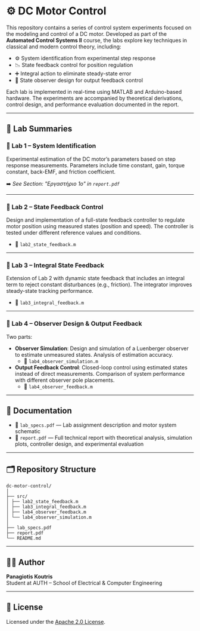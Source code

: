 # ⚙️ DC Motor Control

This repository contains a series of control system experiments focused on the modeling and control of a DC motor. Developed as part of the **Automated Control Systems II** course, the labs explore key techniques in classical and modern control theory, including:

- ⚙️ System identification from experimental step response  
- 📉 State feedback control for position regulation  
- ➕ Integral action to eliminate steady-state error  
- 👀 State observer design for output feedback control  

Each lab is implemented in real-time using MATLAB and Arduino-based hardware. The experiments are accompanied by theoretical derivations, control design, and performance evaluation documented in the report.

---

## 🧪 Lab Summaries

### 🔹 Lab 1 – System Identification  
Experimental estimation of the DC motor’s parameters based on step response measurements. Parameters include time constant, gain, torque constant, back-EMF, and friction coefficient.

➡️ *See Section: "Εργαστήριο 1ο" in `report.pdf`*

---

### 🔹 Lab 2 – State Feedback Control  
Design and implementation of a full-state feedback controller to regulate motor position using measured states (position and speed). The controller is tested under different reference values and conditions.

- 📜 `lab2_state_feedback.m`

---

### 🔹 Lab 3 – Integral State Feedback  
Extension of Lab 2 with dynamic state feedback that includes an integral term to reject constant disturbances (e.g., friction). The integrator improves steady-state tracking performance.

- 📜 `lab3_integral_feedback.m`

---

### 🔹 Lab 4 – Observer Design & Output Feedback  
Two parts:
- **Observer Simulation**: Design and simulation of a Luenberger observer to estimate unmeasured states. Analysis of estimation accuracy.
  - 📜 `lab4_observer_simulation.m`
- **Output Feedback Control**: Closed-loop control using estimated states instead of direct measurements. Comparison of system performance with different observer pole placements.
  - 📜 `lab4_observer_feedback.m`

---

## 📄 Documentation

- 📄 `lab_specs.pdf` — Lab assignment description and motor system schematic  
- 📄 `report.pdf` — Full technical report with theoretical analysis, simulation plots, controller design, and experimental evaluation

---

## 🗂️ Repository Structure

```
dc-motor-control/
│
├── src/
│ ├── lab2_state_feedback.m
│ ├── lab3_integral_feedback.m
│ ├── lab4_observer_feedback.m
│ └── lab4_observer_simulation.m
│
├── lab_specs.pdf
├── report.pdf
└── README.md
```


---

## 👨‍🔬 Author

**Panagiotis Koutris**  
Student at AUTH – School of Electrical & Computer Engineering

---

## 📝 License

Licensed under the [Apache 2.0 License](https://www.apache.org/licenses/LICENSE-2.0.html).

